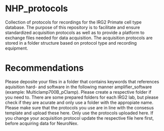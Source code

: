 # NHP_protocols
Collection of protocols for recordings for the IRG2 Primate cell type database. The purpose of this repository is to facilitate and ensure standardized acquisition  protocols as well as to provide a platform to exchange files needed for data acquisition. The acquisition protocols are stored in a folder structure based on protocol type and recording equipment. 

# Recommendations
Please deposite your files in a folder that contains keywords that references aquisition hard- and software in the following manner amplifier_software (example: Multiclamp700B_pClamp). Please create a respective folder if you need to. There are some prepared folders for each IRG2 lab, but please check if they are acurate and only use a folder with the appropiate name. 
Please make sure that the protocols you use are in line with the consesus template and upload these here. Only use the protocols uploaded here. If you change your acquisition protocol update the respective file here first, before acquiring data for NeuroNex.
